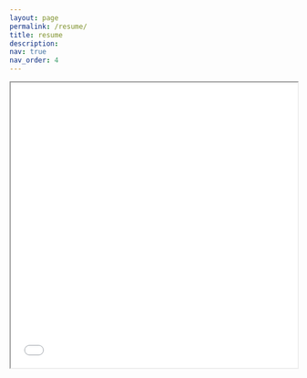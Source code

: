 ```yaml
---
layout: page
permalink: /resume/
title: resume
description: 
nav: true
nav_order: 4
---
```


<iframe src="../assets/pdf/Park_Seohyun_Resume.pdf" width="100%" height="500px"></iframe>
